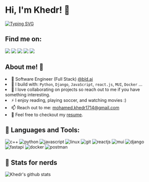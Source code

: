 # Hi, I'm Khedr! :blue_heart:

<p align="left">
  <a href="https://git.io/typing-svg"><img src="https://readme-typing-svg.demolab.com?font=Fira+Code&weight=900&size=25&pause=1000&color=36BCF7FF&width=434&height=50&lines=Software+Engineer;Competitive+Programmer;ACPC+Finalist;I+Solve+Problems+With+Code;" alt="Typing SVG" /></a>
</p>

## 	Find me on:
[<img src="https://img.shields.io/badge/github-%2312100E.svg?&style=for-the-badge&logo=github&logoColor=white&color=black"/>](https://github.com/devkhedr/)
[<img src="https://img.shields.io/badge/linkedin-%230077B5.svg?&style=for-the-badge&logo=linkedin&logoColor=white"/>](https://www.linkedin.com/in/muhamed-khedr/)
[<img src="https://img.shields.io/badge/codeforces-%2312100E.svg?&style=for-the-badge&logo=codeforces&logoColor=white&color=28A745"/>](https://codeforces.com/profile/Khedr)
[<img src="https://img.shields.io/badge/instagram-%2312100E.svg?&style=for-the-badge&logo=instagram&color=405DE6"/>](https://www.instagram.com/muhamed_khedr7/) 
[<img src="https://img.shields.io/badge/telegram-%2312100E.svg?&style=for-the-badge&logo=telegram&color=405DE6"/>](https://t.me/mohameed07) 

## About me! :tada:
<li> 🏢 Software Engineer (Full Stack) <a href="https://www.bld.ai/"> @bld.ai </a> </li>
<li> 🧰 I build with: <code>Python</code>, <code>Django</code>, <code>JavaScript</code>, <code>react.js</code>, <code>MUI</code>, <code>Docker</code> ... </li>
<li> 🤝 I love collaborating on projects so reach out to me if you have something interesting. </li>
<li> ⚡ I enjoy reading, playing soccer, and watching movies :) </li>
<li> 📫 Reach out to me: <a href="mailto:mohamed.khedr1714@gmail.com">mohamed.khedr1714@gmail.com</a> </li>
<li> 📙 Feel free to checkout my <a href="https://drive.google.com/file/d/1X162XSkYKvlWsBJUrjsbHC02pN739Pnt/view?usp=share_link">resume</a>. </li>


## 	:ribbon: Languages and Tools:
![c++](https://img.shields.io/badge/c++%20-%2300599C.svg?&style=for-the-badge&logo=c%2B%2B&ogoColor=white)
![python](https://img.shields.io/badge/python%20-%2300599C.svg?&style=for-the-badge&logo=python&ogoColor=white)
![javascript](https://img.shields.io/badge/javascript%20-%2300599C.svg?&style=for-the-badge&logo=javascript&ogoColor=white)
![linux](https://img.shields.io/badge/linux%20-%2300599C.svg?&style=for-the-badge&logo=linux&logoColor=white)
![git](https://img.shields.io/badge/git%20-%2300599C.svg?&style=for-the-badge&logo=git&logoColor=white)
![reactjs](https://img.shields.io/badge/reactjs%20-%2300599C.svg?&style=for-the-badge&logo=react&logoColor=white)
![mui](https://img.shields.io/badge/mui%20-%2300599C.svg?&style=for-the-badge&logo=mui&logoColor=white)
![django](https://img.shields.io/badge/django%20-%2300599C.svg?&style=for-the-badge&logo=django&logoColor=white)
![fastapi](https://img.shields.io/badge/fastapi%20-%2300599C.svg?&style=for-the-badge&logo=fastapi&logoColor=white)
![docker](https://img.shields.io/badge/docker%20-%2300599C.svg?&style=for-the-badge&logo=docker&ogoColor=white)
![postman](https://img.shields.io/badge/Postman%20-%2300599C.svg?&style=for-the-badge&logo=Postman&ogoColor=white)


## :medal_sports: Stats for nerds
![Khedr's github stats](https://github-readme-stats.vercel.app/api?username=devkhedr&show_icons=true&theme=dracula)
